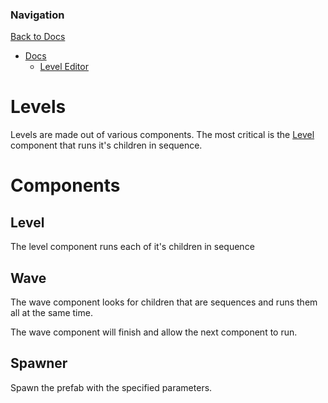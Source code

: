 
### Navigation

[Back to Docs](../Docs.md)

- [Docs](../Docs.md)
  - [Level Editor](../level/LevelEditor.md)

# Levels

Levels are made out of various components. The most critical is the [Level](#level) component that runs it's children in sequence.

# Components

## Level

The level component runs each of it's children in sequence

## Wave

The wave component looks for children that are sequences and runs them all at the same time.

The wave component will finish and allow the next component to run.

## Spawner

Spawn the prefab with the specified parameters.